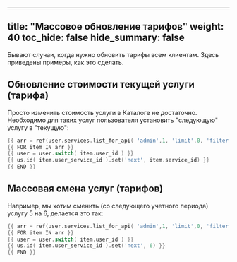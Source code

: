 
---
title: "Массовое обновление тарифов"
weight: 40
toc_hide: false
hide_summary: false
---

Бывают случаи, когда нужно обновить тарифы всем клиентам. Здесь приведены примеры, как это сделать.


## Обновление стоимости текущей услуги (тарифа)

Просто изменить стоимость услуги в Каталоге не достаточно.
Необходимо для таких услуг пользователя установить "следующую" услугу в "текущую":

```go
{{ arr = ref(user.services.list_for_api( 'admin',1, 'limit',0, 'filter',{} )) }}
{{ FOR item IN arr }}
{{ user = user.switch( item.user_id ) }}
{{ us.id( item.user_service_id ).set('next', item.service_id) }}
{{ END }}
```

## Массовая смена услуг (тарифов)

Например, мы хотим сменить (со следующего учетного периода) услугу 5 на 6, делается это так:

```go
{{ arr = ref(user.services.list_for_api( 'admin',1, 'limit',0, 'filter',{ 'service_id' => 5 } )) }}
{{ FOR item IN arr }}
{{ user = user.switch( item.user_id ) }}
{{ us.id( item.user_service_id ).set('next', 6) }}
{{ END }}
```

